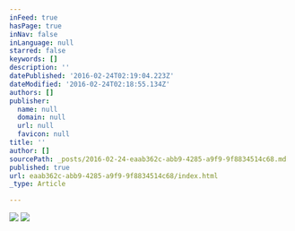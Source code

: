 ```yaml
---
inFeed: true
hasPage: true
inNav: false
inLanguage: null
starred: false
keywords: []
description: ''
datePublished: '2016-02-24T02:19:04.223Z'
dateModified: '2016-02-24T02:18:55.134Z'
authors: []
publisher:
  name: null
  domain: null
  url: null
  favicon: null
title: ''
author: []
sourcePath: _posts/2016-02-24-eaab362c-abb9-4285-a9f9-9f8834514c68.md
published: true
url: eaab362c-abb9-4285-a9f9-9f8834514c68/index.html
_type: Article

---
```

![](https://the-grid-user-content.s3-us-west-2.amazonaws.com/89473575-7197-459b-9c96-bcb3d41cecdd.jpg)
![](https://the-grid-user-content.s3-us-west-2.amazonaws.com/af4fd14c-d113-4c7b-ae62-5cd6e0aa37fb.jpg)